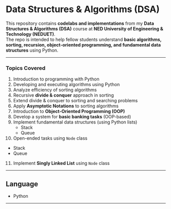 # Data Structures & Algorithms (DSA)

This repository contains **codelabs and implementations** from my **Data Structures & Algorithms (DSA)** course at **NED University of Engineering & Technology (NEDUET)**.  
The repo is intended to help fellow students understand **basic algorithms, sorting, recursion, object-oriented programming, and fundamental data structures** using Python.

---

### Topics Covered
1. Introduction to programming with Python  
2. Developing and executing algorithms using Python  
3. Analyze efficiency of sorting algorithms  
4. Recursive **divide & conquer** approach in sorting  
5. Extend divide & conquer to sorting and searching problems  
6. Apply **Asymptotic Notations** to sorting algorithms  
7. Introduction to **Object-Oriented Programming (OOP)**  
8. Develop a system for **basic banking tasks** (OOP-based)  
9. Implement fundamental data structures (using Python lists)  
   - Stack  
   - Queue  
10. Open-ended tasks using `Node` class  
   - Stack  
   - Queue  
11. Implement **Singly Linked List** using `Node` class  

---

## Language
- Python

---
